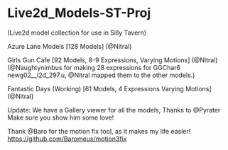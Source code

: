 # Live2d_Models-ST-Proj
(Live2d model collection for use in Silly Tavern)

Azure Lane Models [128 Models] (@Nitral)

Girls Gun Cafe [92 Models, 8-9 Expressions, Varying Motions] (@Nitral) (@Naughtynimbus for making 28 expressions for GGChar6 newg02__l2d_297.u,  @Nitral mapped them to the other models.)

Fantastic Days (Working) [61 Models, 4 Expressions Varying Motions] (@Nitral)

Update: We have a Gallery viewer for all the models, Thanks to @Pyrater Make sure you show him some love!

Thank @Baro for the motion fix tool, as it makes my life easier! https://github.com/Baromeus/motion3fix
